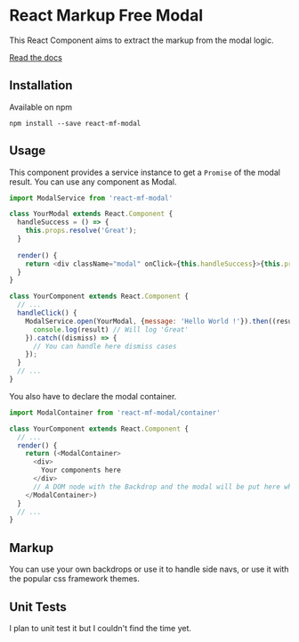 # React Markup Free Modal

This React Component aims to extract the markup from the modal logic.

[Read the docs](http://sandreu.github.io/react-mf-modal/)


## Installation

Available on npm

`npm install --save react-mf-modal`


## Usage

This component provides a service instance to get a `Promise` of the modal result.
You can use any component as Modal.

```javascript
import ModalService from 'react-mf-modal'

class YourModal extends React.Component {
  handleSuccess = () => {
    this.props.resolve('Great');
  }
  
  render() {
    return <div className="modal" onClick={this.handleSuccess}>{this.props.message}</div>;
  }
}

class YourComponent extends React.Component {
  // ...
  handleClick() {
    ModalService.open(YourModal, {message: 'Hello World !'}).then((result) => {
      console.log(result) // Will log 'Great'
    }).catch((dismiss) => {
      // You can handle here dismiss cases
    });
  }
  // ...
}
```

You also have to declare the modal container.


```javascript
import ModalContainer from 'react-mf-modal/container'

class YourComponent extends React.Component {
  // ...
  render() {
    return (<ModalContainer>
      <div>
        Your components here
      </div>
      // A DOM node with the Backdrop and the modal will be put here when a ModalService.open is called
    </ModalContainer>)
  }
  // ...
}
```

## Markup

You can use your own backdrops or use it to handle side navs, or use it with the popular css framework themes.

## Unit Tests

I plan to unit test it but I couldn't find the time yet.